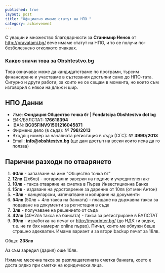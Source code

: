```yaml
---
published: true
layout: post
title: "Официално имаме статут на НПО "
category: achievement
---
```


С увации и множество благодарности за **Станимир Ненов** от http://pravatami.bg/ вече имаме статут на НПО, и то се получи по-безболезнено отколкото очаквах.

### Какво значи това за Obshtestvo.bg
Това означава: може да кандидатстваме по програми, търсим финансиране и участваме в  съзтезания достъпни само до НПО-тата. Сигурно и други работи, за които не се сещам в момента, но които съм изговорил с някои на длъж и шир.

## НПО Данни
- Име: **Фондация Общество точка бг** | **Fondatsiya Obshtestvo dot bg**
- ЕИК/БУЛСТАТ: **176616394**
- IBAN: **BG05FINV91501216045871**
- Фирмено дело (в съда): № **798/2013**
- Входящ номер за началната регистация в съда (СГС): № **3990/2013**
- Email: **info@obshtestvo.bg** (ще дам достъп на всеки които иска да го ползва)

## Парични разходи по отварянето

1. **60лв** - запазване на име "Общество точка бг"
1. **12лв** (2x6лв) - нотариални заверки на подпис и учредителен акт
1. **10лв** - такса отваряне на сметка в Първа Инвестиционна Банка
1. **15лв** - издаване на удостоврение за дарение от 10лв (от мен Антон) 
1. **~3лв** - канцеларски, изпечатване и копиране на документи
1.  **54лв** (50лв + 4лв такса на банката) - плащане на държавна такса за подаване на документи за регистация в съда
1. **3лв** - получаване на решението от съда
1. **42лв** (40+2лв такса на банката) - такса за регистриране в БУЛСТАТ
1. **39лв** - изработка на печат от http://myprinter.bg/ (до НДК ги видях, т.е. не ги бях намерил online първо). Пичът, които ме облужи беше страшно адекватен. Имаме вариант и за втори backup печат за 18лв.

Общо: **238лв**

Аз съм заредил (дарил) още 10лв.

Нямаме месечна такса за разплащателната сметка банката, което е доста рядко при сметки на юридически лица.
